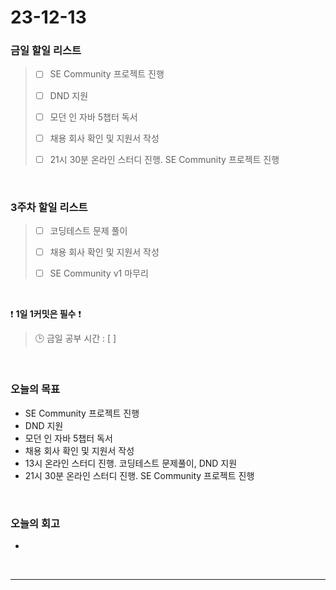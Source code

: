 # 23-12-13
### 금일 할일 리스트
> - [ ]  SE Community 프로젝트 진행
>
> - [ ]  DND 지원
>
> - [ ]  모던 인 자바 5챕터 독서
>
> - [ ]  채용 회사 확인 및 지원서 작성
>
> - [ ]  21시 30분 온라인 스터디 진행. SE Community 프로젝트 진행


<br/>

### 3주차 할일 리스트  
> - [ ]  코딩테스트 문제 풀이
>
> - [ ]  채용 회사 확인 및 지원서 작성
>
> - [ ]  SE Community v1 마무리

<br/>

❗ **1일 1커밋은 필수** ❗
> 🕒 금일 공부 시간 : [  ]
  
<br/>

### 오늘의 목표
- SE Community 프로젝트 진행
- DND 지원
- 모던 인 자바 5챕터 독서
- 채용 회사 확인 및 지원서 작성
- 13시 온라인 스터디 진행. 코딩테스트 문제풀이, DND 지원
- 21시 30분 온라인 스터디 진행. SE Community 프로젝트 진행

<br>

### 오늘의 회고
- 


<br/>

------------  
